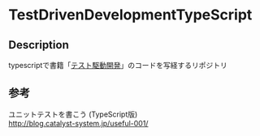 # TestDrivenDevelopmentTypeScript
## Description
typescriptで書籍「[テスト駆動開発](http://shop.ohmsha.co.jp/shopdetail/000000004967/)」のコードを写経するリポジトリ

## 参考
ユニットテストを書こう (TypeScript版)  
http://blog.catalyst-system.jp/useful-001/

